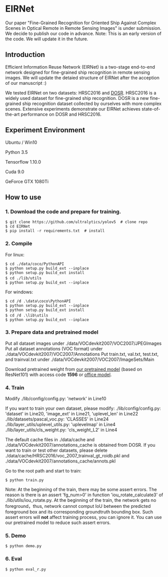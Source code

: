 # EIRNet

Our paper "Fine-Grained Recognition for Oriented Ship Against Complex Scenes in Optical Remote in Remote Sensing Images" is under submission. We decide to publish our code in advance.
Note: This is an early version of the code. We will update it in the future.

Introduction
--
Efficient Information Reuse Network (EIRNet) is a two-stage end-to-end network designed for fine-grained ship recognition in remote sensing images. We will update the detaied structure of EIRNet after the acception of our manuscript :)

We tested EIRNet on two datasets: HRSC2016 and [DOSR][1]. HRSC2016 is a widely used dataset for fine-grained ship recognition. DOSR is a new fine-grained ship recognition dataset collected by ourselves with more complex scenes. Extensive experiments demonstrate our EIRNet achieves state-of-the-art performance on DOSR and HRSC2016.

Experiment Environment
--
Ubuntu / Win10

Python 3.5

Tensorflow 1.10.0

Cuda 9.0

GeForce GTX 1080Ti


How to use
--

### 1. Download the code and prepare for training.

```
$ git clone https://github.com/ultralytics/yolov5  # clone repo
$ cd EIRNet
$ pip install -r requirements.txt  # install
```

### 2. Compile

For linux:
```
$ cd ./data/coco/PythonAPI
$ python setup.py build_ext --inplace
$ python setup.py build_ext install
$ cd ./lib/utils　　
$ python setup.py build_ext --inplace
```
For windows:
```
$ cd /d .\data\coco\PythonAPI
$ python setup.py build_ext --inplace
$ python setup.py build_ext install
$ cd /d .\lib\utils　　
$ python setup.py build_ext --inplace
```
### 3. Prepare data and pretrained model

Put all dataset images under ./data/VOCdevkit2007/VOC2007/JPEGImages
Put all dataset annotations (VOC format) under ./data/VOCdevkit2007/VOC2007/Annotations
Put train.txt, val.txt, test.txt, and trainval.txt under ./data/VOCdevkit2007/VOC2007/ImageSets/Main

Download pretrained weight from [our pretrained model][2] (based on ResNet101) with access code **1596** or [office model][3].

### 4. Train
Modify ./lib/config/config.py:
'network' in Line10

If you want to train your own dataset, please modify:
./lib/config/config.py: 'dataset' in Line20, 'image_ext' in Line21, 'uplevel_len' in Line22
./lib/datasets/pascal_voc.py: 'CLASSES' in Line24
./lib/layer_utils/uplevel_utils.py: 'uplevelmap' in Line4
./lib/layer_utils/cls_weight.py: 'cls_weight_L2' in Line4

The default cache files in ./data/cache and ./data/VOCdevkit2007/annotations_cache is obtained from DOSR. 
If you want to train or test other datasets, please delete ./data/cache/HRSC2016/voc_2007_trainval_gt_roidb.pkl and ./data/VOCdevkit2007/annotations_cache/annots.pkl


Go to the root path and start to train:
```
$ python train.py
```

Note: At the beginning of the train, there may be some assert errors. The reason is there is an assert 'fg_num>0' in function 'iou_rotate_calculate3' of ./lib/utils/iou_rotate.py. At the beginning of the train, the network gets no foreground，thus, network cannot comput IoU between the predicted foreground box and its corresponding groundtruth bounding box. Such assert errors will **not** affect training process, you can ignore it. You can use our pretrained model to reduce such assert errors.
### 5. Demo
```
$ python demo.py
```

### 6. Eval
```
$ python eval_r.py
```


[1]:https://github.com/yaqihan-9898/DOSR
[2]: https://pan.baidu.com/s/1j-WRmj8da2yHsZP1odXfHg
[3]: https://github.com/tensorflow/models/tree/master/research/slim
